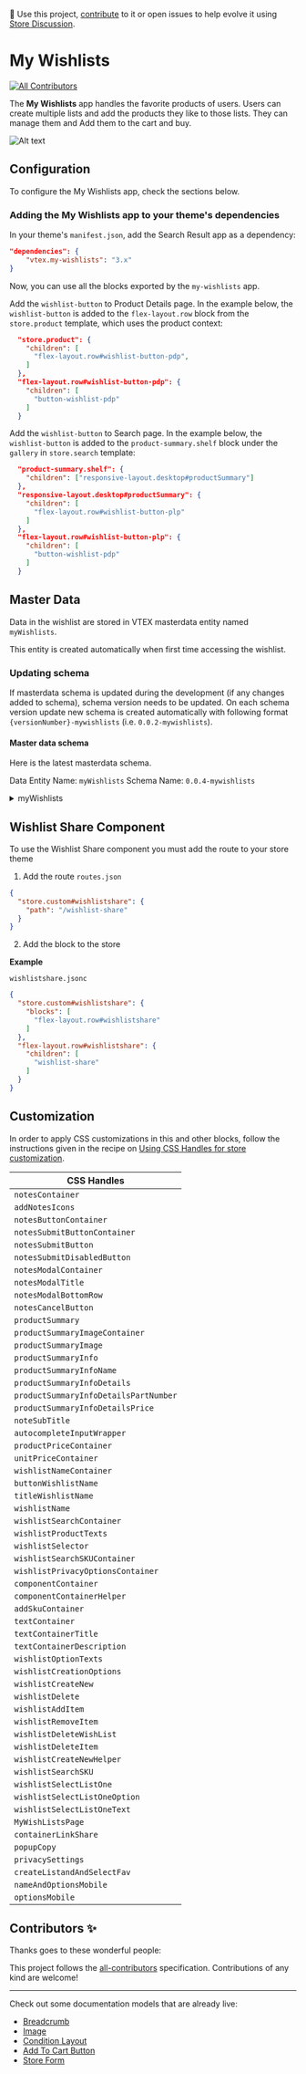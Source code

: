 📢 Use this project, [contribute](https://github.com/clouda-inc/wish-list-v2) to it or open issues to help evolve it using [Store Discussion](https://github.com/vtex-apps/store-discussion).

# My Wishlists

<!-- DOCS-IGNORE:start -->
<!-- ALL-CONTRIBUTORS-BADGE:START - Do not remove or modify this section -->

[![All Contributors](https://img.shields.io/badge/all_contributors-0-orange.svg?style=flat-square)](#contributors-)

<!-- ALL-CONTRIBUTORS-BADGE:END -->
<!-- DOCS-IGNORE:end -->

The **My Wishlists** app handles the favorite products of users. Users can create multiple lists and add the products they like to those lists. They can manage them and Add them to the cart and buy.

![Alt text](image-1.png)

## Configuration

To configure the My Wishlists app, check the sections below.

### Adding the My Wishlists app to your theme's dependencies

In your theme's `manifest.json`, add the Search Result app as a dependency:

```json
"dependencies": {
    "vtex.my-wishlists": "3.x"
}
```

Now, you can use all the blocks exported by the `my-wishlists` app.

Add the `wishlist-button` to Product Details page. In the example below, the `wishlist-button` is added to the `flex-layout.row` block from the `store.product` template, which uses the product context:

```json
  "store.product": {
    "children": [
      "flex-layout.row#wishlist-button-pdp",
    ]
  },
  "flex-layout.row#wishlist-button-pdp": {
    "children": [
      "button-wishlist-pdp"
    ]
  }
```

Add the `wishlist-button` to Search page. In the example below, the `wishlist-button` is added to the `product-summary.shelf` block under the `gallery` in `store.search` template:

```json
  "product-summary.shelf": {
    "children": ["responsive-layout.desktop#productSummary"]
  },
  "responsive-layout.desktop#productSummary": {
    "children": [
      "flex-layout.row#wishlist-button-plp"
    ]
  },
  "flex-layout.row#wishlist-button-plp": {
    "children": [
      "button-wishlist-pdp"
    ]
  }
```

## Master Data

Data in the wishlist are stored in VTEX masterdata entity named `myWishlists`.

This entity is created automatically when first time accessing the wishlist.

### Updating schema

If masterdata schema is updated during the development (if any changes added to schema), schema version needs to be updated.
On each schema version update new schema is created automatically with following format `{versionNumber}-mywishlists` (i.e. `0.0.2-mywishlists`).

#### Master data schema

Here is the latest masterdata schema.

Data Entity Name: `myWishlists`
Schema Name: `0.0.4-mywishlists`

<details><summary>myWishlists</summary>

```json
{
  "properties": {
    "email": {
      "type": "string",
      "format": "email"
    },
    "wishlistType": {
      "type": "string"
    },
    "products": {
      "type": "array"
    },
    "isPublic": {
      "type": "boolean"
    },
    "fieldsConfig": {
      "type": "array"
    }
  },
  "required": ["email", "wishlistType", "products", "isPublic"],
  "v-indexed": [
    "email",
    "wishlistType",
    "products",
    "isPublic",
    "fieldsConfig"
  ],
  "v-default-fields": [
    "email",
    "wishlistType",
    "products",
    "isPublic",
    "fieldsConfig"
  ],
  "v-cache": false,
  "v-immediate-indexing": true,
  "v-security": {
    "allowGetAll": true,
    "publicRead": [
      "id",
      "email",
      "wishlistType",
      "products",
      "isPublic",
      "fieldsConfig"
    ],
    "publicWrite": [
      "email",
      "wishlistType",
      "products",
      "isPublic",
      "fieldsConfig"
    ],
    "publicFilter": [
      "email",
      "wishlistType",
      "products",
      "isPublic",
      "fieldsConfig"
    ]
  }
}
```

</details>


## Wishlist Share Component

To use the Wishlist Share component you must add the route to your store theme

1. Add the route 
```routes.json```
```json
{
  "store.custom#wishlistshare": {
    "path": "/wishlist-share"
  }
}
```
2. Add the block to the store

**Example**

```wishlistshare.jsonc```
```json
{
  "store.custom#wishlistshare": {
    "blocks": [
      "flex-layout.row#wishlistshare"
    ]
  },
  "flex-layout.row#wishlistshare": {
    "children": [
      "wishlist-share"
    ]
  }
}
```

## Customization

In order to apply CSS customizations in this and other blocks, follow the instructions given in the recipe on [Using CSS Handles for store customization](https://vtex.io/docs/recipes/style/using-css-handles-for-store-customization).

| CSS Handles                           |
| ------------------------------------- |
| `notesContainer`                      |
| `addNotesIcons`                       |
| `notesButtonContainer`                |
| `notesSubmitButtonContainer`          |
| `notesSubmitButton`                   |
| `notesSubmitDisabledButton`           |
| `notesModalContainer`                 |
| `notesModalTitle`                     |
| `notesModalBottomRow`                 |
| `notesCancelButton`                   |
| `productSummary`                      |
| `productSummaryImageContainer`        |
| `productSummaryImage`                 |
| `productSummaryInfo`                  |
| `productSummaryInfoName`              |
| `productSummaryInfoDetails`           |
| `productSummaryInfoDetailsPartNumber` |
| `productSummaryInfoDetailsPrice`      |
| `noteSubTitle`                        |
| `autocompleteInputWrapper`            |
| `productPriceContainer`               |
| `unitPriceContainer`                  |
| `wishlistNameContainer`               |
| `buttonWishlistName`                  |
| `titleWishlistName`                   |
| `wishlistName`                        |
| `wishlistSearchContainer`             |
| `wishlistProductTexts`                |
| `wishlistSelector`                    |
| `wishlistSearchSKUContainer`          |
| `wishlistPrivacyOptionsContainer`     |
| `componentContainer`                  |
| `componentContainerHelper`            |
| `addSkuContainer`                     |
| `textContainer`                       |
| `textContainerTitle`                  |
| `textContainerDescription`            |
| `wishlistOptionTexts`                 |
| `wishlistCreationOptions`             |
| `wishlistCreateNew`                   |
| `wishlistDelete`                      |
| `wishlistAddItem`                     |
| `wishlistRemoveItem`                  |
| `wishlistDeleteWishList`              |
| `wishlistDeleteItem`                  |
| `wishlistCreateNewHelper`             |
| `wishlistSearchSKU`                   |
| `wishlistSelectListOne`               |
| `wishlistSelectListOneOption`         |
| `wishlistSelectListOneText`           |
| `MyWishListsPage`                     |
| `containerLinkShare`                  |
| `popupCopy`                           |
| `privacySettings`                     |
| `createListandAndSelectFav`           |
| `nameAndOptionsMobile`                |
| `optionsMobile`                       |

<!-- DOCS-IGNORE:start -->

## Contributors ✨

Thanks goes to these wonderful people:

<!-- ALL-CONTRIBUTORS-LIST:START - Do not remove or modify this section -->
<!-- prettier-ignore-start -->
<!-- markdownlint-disable -->
<!-- markdownlint-enable -->
<!-- prettier-ignore-end -->

<!-- ALL-CONTRIBUTORS-LIST:END -->

This project follows the [all-contributors](https://github.com/all-contributors/all-contributors) specification. Contributions of any kind are welcome!

<!-- DOCS-IGNORE:end -->

---

Check out some documentation models that are already live:

- [Breadcrumb](https://github.com/vtex-apps/breadcrumb)
- [Image](https://vtex.io/docs/components/general/vtex.store-components/image)
- [Condition Layout](https://vtex.io/docs/components/all/vtex.condition-layout@1.1.6/)
- [Add To Cart Button](https://vtex.io/docs/components/content-blocks/vtex.add-to-cart-button@0.9.0/)
- [Store Form](https://vtex.io/docs/components/all/vtex.store-form@0.3.4/)
